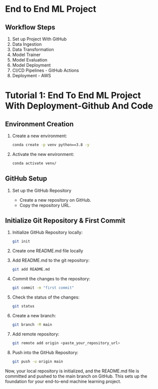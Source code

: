 # End to End ML Project

## Workflow Steps
1. Set up Project With GitHub
2. Data Ingestion
3. Data Transformation
4. Model Trainer 
5. Model Evaluation
6. Model Deployment
7. CI/CD Pipelines - GitHub Actions
8. Deployment - AWS

# Tutorial 1: End To End ML Project With Deployment-Github And Code

## Environment Creation

1. Create a new environment:

    ```bash
    conda create -p venv python==3.8 -y
    ```

2. Activate the new environment:

    ```bash
    conda activate venv/
    ```

## GitHub Setup

1. Set up the GitHub Repository

    - Create a new repository on GitHub.
    - Copy the repository URL.

## Initialize Git Repository & First Commit

1. Initialize GitHub Repository locally:

    ```bash
    git init
    ```

2. Create one README.md file locally

3. Add README.md to the git repository:

    ```bash
    git add README.md
    ```

4. Commit the changes to the repository:

    ```bash
    git commit -m "first commit"
    ```

5. Check the status of the changes:

    ```bash
    git status
    ```

6. Create a new branch:

    ```bash
    git branch -M main
    ```

7. Add remote repository:

    ```bash
    git remote add origin <paste_your_repository_url>
    ```

8. Push into the GitHub Repository:

    ```bash
    git push -u origin main
    ```

Now, your local repository is initialized, and the README.md file is committed and pushed to the main branch on GitHub. This sets up the foundation for your end-to-end machine learning project.